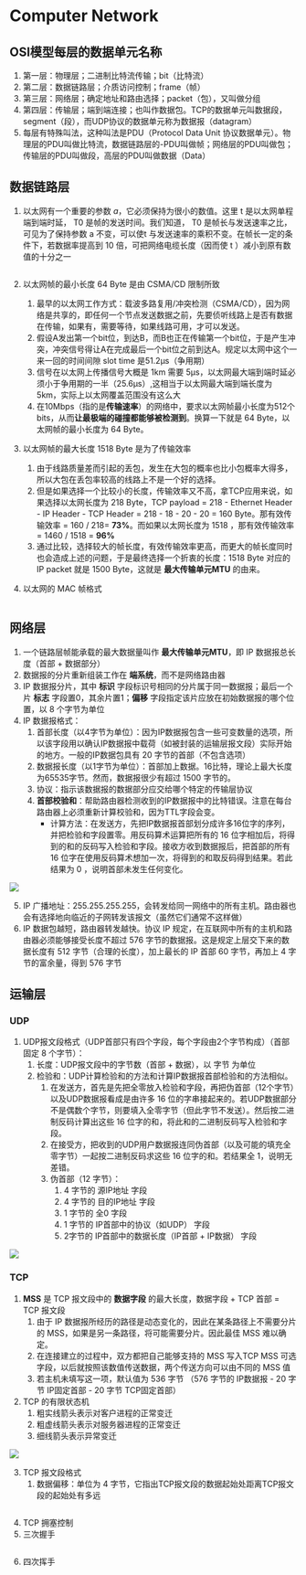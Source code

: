 # Computer Network

## OSI模型每层的数据单元名称

1. 第一层：物理层；二进制比特流传输；bit（比特流）
2. 第二层：数据链路层；介质访问控制；frame（帧）
3. 第三层：网络层；确定地址和路由选择；packet（包），又叫做分组
4. 第四层：传输层；端到端连接；也叫作数据包。TCP的数据单元叫数据段，segment（段），而UDP协议的数据单元称为数据报（datagram）
5. 每层有特殊叫法，这种叫法是PDU（Protocol Data Unit 协议数据单元）。物理层的PDU叫做比特流，数据链路层的-PDU叫做帧；网络层的PDU叫做包；传输层的PDU叫做段，高层的PDU叫做数据（Data）

## 数据链路层

1.  以太网有一个重要的参数 $a$，它必须保持为很小的数值。这里 t 是以太网单程端到端时延， T0 是帧的发送时间。我们知道， T0 是帧长与发送速率之比，可见为了保持参数 a 不变，可以使t 与发送速率的乘积不变。在帧长一定的条件下，若数据率提高到 10 倍，可把网络电缆长度（因而使 t ）减小到原有数值的十分之一&#x20;

    <figure><img src="https://bu.dusays.com/2022/12/24/63a624f89ab66.jpg" alt=""><figcaption></figcaption></figure>
2. 以太网帧的最小长度 64 Byte 是由 CSMA/CD 限制所致
   1. 最早的以太网工作方式：载波多路复用/冲突检测（CSMA/CD），因为网络是共享的，即任何一个节点发送数据之前，先要侦听线路上是否有数据在传输，如果有，需要等待，如果线路可用，才可以发送。
   2. 假设A发出第一个bit位，到达B，而B也正在传输第一个bit位，于是产生冲突，冲突信号得让A在完成最后一个bit位之前到达A。规定以太网中这个一来一回的时间间隙 slot time 是51.2μs（争用期）
   3. 信号在以太网上传播信号大概是 1km 需要 5μs，以太网最大端到端时延必须小于争用期的一半（25.6μs）,这相当于以太网最大端到端长度为 5km，实际上以太网覆盖范围没有这么大
   4. 在10Mbps（指的是**传输速率**）的网络中，要求以太网帧最小长度为512个bits，从而**让最极端的碰撞都能够被检测到**。换算一下就是 64 Byte，以太网帧的最小长度为 64 Byte。
3. 以太网帧的最大长度 1518 Byte 是为了传输效率
   1. 由于线路质量差而引起的丢包，发生在大包的概率也比小包概率大得多，所以大包在丢包率较高的线路上不是一个好的选择。
   2. 但是如果选择一个比较小的长度，传输效率又不高，拿TCP应用来说，如果选择以太网长度为 218 Byte，TCP payload = 218 - Ethernet Header - IP Header - TCP Header = 218 - 18 - 20 - 20 = 160 Byte。那有效传输效率 = 160 / 218= **73%**。而如果以太网长度为 1518 ，那有效传输效率 = 1460 / 1518 = **96%**
   3. 通过比较，选择较大的帧长度，有效传输效率更高，而更大的帧长度同时也会造成上述的问题，于是最终选择一个折衷的长度：1518 Byte 对应的 IP packet 就是 1500 Byte，这就是 **最大传输单元MTU** 的由来。
4. 以太网的 MAC 帧格式

&#x20;

<figure><img src="https://bu.dusays.com/2022/12/24/63a62682b54e3.png" alt=""><figcaption></figcaption></figure>

## 网络层

1. 一个链路层帧能承载的最大数据量叫作 **最大传输单元MTU**，即 IP 数据报总长度（首部 + 数据部分）
2. 数据报的分片重新组装工作在 **端系统**，而不是网络路由器
3. IP 数据报分片，其中 **标识** 字段标识号相同的分片属于同一数据报；最后一个片 **标志** 字段置0，其余片置1；**偏移** 字段指定该片应放在初始数据报的哪个位置，以 8 个字节为单位
4. IP 数据报格式：
   1. 首部长度（以4字节为单位）：因为IP数据报包含一些可变数量的选项，所以该字段用以确认IP数据报中载荷（如被封装的运输层报文段）实际开始的地方。一般的IP数据包具有 20 字节的首部（不包含选项）
   2. 数据报长度（以1字节为单位）：首部加上数据。16比特，理论上最大长度为65535字节。然而，数据报很少有超过 1500 字节的。
   3. 协议：指示该数据报的数据部分应交给哪个特定的传输层协议
   4. **首部校验和**：帮助路由器检测收到的IP数据报中的比特错误。注意在每台路由器上必须重新计算校验和，因为TTL字段会变。
      * 计算方法：在发送方，先把IP数据报首部划分成许多16位字的序列，并把检验和字段置零。用反码算术运算把所有的 16 位字相加后，将得到的和的反码写入检验和字段。接收方收到数据报后，把首部的所有 16 位字在使用反码算术想加一次，将得到的和取反码得到结果。若此结果为 0 ，说明首部未发生任何变化。

![](https://bu.dusays.com/2022/12/24/63a6283aa07fa.png)

5. IP 广播地址：255.255.255.255，会转发给同一网络中的所有主机。路由器也会有选择地向临近的子网转发该报文（虽然它们通常不这样做）
6. IP 数据包越短，路由器转发越快。协议 IP 规定，在互联网中所有的主机和路由器必须能够接受长度不超过 576 字节的数据报。这是规定上层交下来的数据长度有 512 字节（合理的长度），加上最长的 IP 首部 60 字节，再加上 4 字节的富余量，得到 576 字节

## 运输层

### UDP

1. UDP报文段格式（UDP首部只有四个字段，每个字段由2个字节构成）（首部固定 8 个字节）：
   1. 长度：UDP报文段中的字节数（首部 + 数据），以 字节 为单位
   2. 检验和：UDP计算检验和的方法和计算IP数据报首部检验和的方法相似。
      1. 在发送方，首先是先把全零放入检验和字段，再把伪首部（12个字节）以及UDP数据报看成是由许多 16 位的字串接起来的。若UDP数据部分不是偶数个字节，则要填入全零字节（但此字节不发送）。然后按二进制反码计算出这些 16 位字的和，将此和的二进制反码写入检验和字段。
      2. 在接受方，把收到的UDP用户数据报连同伪首部（以及可能的填充全零字节）一起按二进制反码求这些 16 位字的和。若结果全 1，说明无差错。
      3. 伪首部（12 字节）：
         1. 4 字节的 源IP地址 字段
         2. 4 字节的 目的IP地址 字段
         3. 1 字节的 全0 字段
         4. 1 字节的 IP首部中的协议（如UDP） 字段
         5. 2字节的 IP首部中的数据长度（IP首部 + IP数据） 字段

![](https://bu.dusays.com/2022/12/24/63a62b099ce33.png)

### TCP

1. **MSS** 是 TCP 报文段中的 **数据字段** 的最大长度，数据字段 + TCP 首部 = TCP 报文段
   1. 由于 IP 数据报所经历的路径是动态变化的，因此在某条路径上不需要分片的 MSS，如果是另一条路径，将可能需要分片。因此最佳 MSS 难以确定。
   2. 在连接建立的过程中，双方都把自己能够支持的 MSS 写入TCP MSS 可选字段，以后就按照该数值传送数据，两个传送方向可以由不同的 MSS 值
   3. 若主机未填写这一项，默认值为 536 字节 （576 字节的 IP数据报 - 20 字节 IP固定首部 - 20 字节 TCP固定首部）
2. TCP 的有限状态机
   1. 粗实线箭头表示对客户进程的正常变迁
   2. 粗虚线箭头表示对服务器进程的正常变迁
   3. 细线箭头表示异常变迁

![](https://bu.dusays.com/2022/12/24/63a62dc1498b9.jpg)

3. TCP 报文段格式
   1. 数据偏移：单位为 4 字节，它指出TCP报文段的数据起始处距离TCP报文段的起始处有多远&#x20;

<figure><img src="https://bu.dusays.com/2022/12/24/63a63fe7455be.jpg" alt=""><figcaption></figcaption></figure>

4. &#x20;TCP 拥塞控制&#x20;
5. &#x20;三次握手

<figure><img src="https://bu.dusays.com/2022/11/13/637055a33c4fe.png" alt=""><figcaption></figcaption></figure>

6. 四次挥手

<figure><img src="https://bu.dusays.com/2022/11/13/637052e140268.png" alt=""><figcaption></figcaption></figure>
